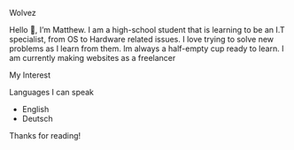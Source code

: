 Wolvez

Hello 👋, I’m Matthew. I am a high-school student that is learning to be an I.T specialist, from OS to Hardware related issues. I love trying to solve new problems as I learn from them. Im always a half-empty cup ready to learn. I am currently making websites as a freelancer


My Interest


Languages I can speak
- English
- Deutsch


Thanks for reading!
